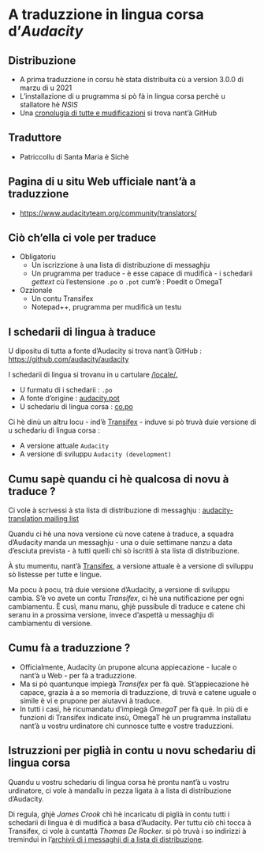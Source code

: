 # A traduzzione in lingua corsa d’_Audacity_

## Distribuzione
- A prima traduzzione in corsu hè stata distribuita cù a version 3.0.0 di marzu di u 2021
- L’installazione di u prugramma si pò fà in lingua corsa perchè u stallatore hè _NSIS_
- Una [cronolugia di tutte e mudificazioni](https://github.com/audacity/audacity/commits/master/locale/co.po) si trova nant’à GitHub

## Traduttore
- Patriccollu di Santa Maria è Sichè

## Pagina di u situ Web ufficiale nant’à a traduzzione
- https://www.audacityteam.org/community/translators/

## Ciò ch’ella ci vole per traduce
- Obligatoriu
  - Un iscrizzione à una lista di distribuzione di messaghju
  - Un prugramma per traduce - è esse capace di mudificà - i schedarii _gettext_ cù l’estensione `.po` o `.pot` cum’è : Poedit o OmegaT
- Ozzionale
  - Un contu Transifex
  - Notepad++, prugramma per mudificà un testu

## I schedarii di lingua à traduce

U dipositu di tutta a fonte d’Audacity si trova nant’à GitHub :  
   https://github.com/audacity/audacity

I schedarii di lingua si trovanu in u cartulare [/locale/.](https://github.com/audacity/audacity/tree/master/locale)

- U furmatu di i schedarii : `.po`
- A fonte d’origine : [audacity.pot](https://github.com/audacity/audacity/blob/master/locale/audacity.pot)
- U schedariu di lingua corsa : [co.po](https://github.com/audacity/audacity/blob/master/locale/co.po)

Ci hè dinù un altru locu - ind’è [Transifex](https://www.transifex.com/klyok/audacity/language/co/) - induve si pò truvà duie versione di u schedariu di lingua corsa :
- A versione attuale `Audacity`
- A versione di sviluppu `Audacity (development)`

## Cumu sapè quandu ci hè qualcosa di novu à traduce ?
Ci vole à scrivessi à sta lista di distribuzione di messaghju : [audacity-translation mailing list](https://lists.sourceforge.net/lists/listinfo/audacity-translation)  

Quandu ci hè una nova versione cù nove catene à traduce, a squadra d’Audacity manda un messaghju - una o duie settimane nanzu a data d’esciuta prevista - à tutti quelli chì sò iscritti à sta lista di distribuzione.  

À stu mumentu, nant’à [Transifex](https://www.transifex.com/klyok/audacity/dashboard/), a versione attuale è a versione di sviluppu sò listesse per tutte e lingue.  

Ma pocu à pocu, trà duie versione d’Audacity, a versione di sviluppu cambia. S’è vo avete un contu _Transifex_, ci hè una nutificazione per ogni cambiamentu. È cusì, manu manu, ghjè pussibule di traduce e catene chì seranu in a prossima versione, invece d’aspettà u messaghju di cambiamentu di versione.

## Cumu fà a traduzzione ?
- Officialmente, Audacity ùn prupone alcuna appiecazione - lucale o nant’à u Web - per fà a traduzzione.
- Ma si pò quantunque impiegà _Transifex_ per fà què. St’appiecazione hè capace, grazia à a so memoria di traduzzione, di truvà e catene uguale o simile è vi e prupone per aiutavvi à traduce.
- In tutti i casi, hè ricumandatu d’impiegà _OmegaT_ per fà què. In più di e funzioni di Transifex indicate insù, OmegaT hè un prugramma installatu nant’à u vostru urdinatore chì cunnosce tutte e vostre traduzzioni.

## Istruzzioni per piglià in contu u novu schedariu di lingua corsa

Quandu u vostru schedariu di lingua corsa hè prontu nant’à u vostru urdinatore, ci vole à mandallu in pezza ligata à a lista di distribuzione d’Audacity.  

Di regula, ghjè _James Crook_ chì hè incaricatu di piglià in contu tutti i schedarii di lingua è di mudificà a basa d’Audacity. Per tuttu ciò chì tocca à Transifex, ci vole à cuntattà _Thomas De Rocker_. si pò truvà i so indirizzi à tremindui in l’[archivii di i messaghji di a lista di distribuzione](https://sourceforge.net/p/audacity/mailman/audacity-translation/).
